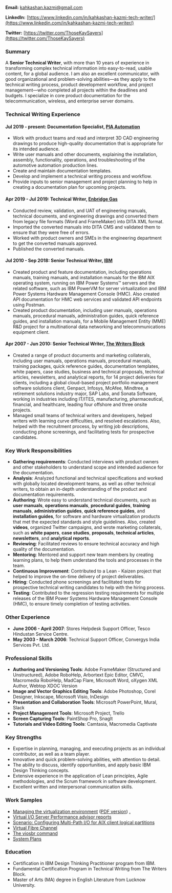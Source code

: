 **Email:** [kahkashan.kazmi@gmail.com](kahkashan.kazmi@gmail.com)

**LinkedIn:** [https://www.linkedin.com/in/kahkashan-kazmi-tech-writer/](https://www.linkedin.com/in/kahkashan-kazmi-tech-writer/)

**Twitter:** [https://twitter.com/ThoseKaySayers](https://twitter.com/ThoseKaySayers)

### Summary ###

A **Senior Technical Writer**, with more than 10 years of experience in transforming complex technical information into easy-to-read, usable content, for a global audience. I am also an excellent communicator, with good organizational and problem-solving abilities—as they apply to the technical writing process, product development workflow, and project management—who completed all projects within the deadlines and budgets. I specialize in core product documentation for the telecommunication, wireless, and enterprise server domains.

### Technical Writing Experience ###


#### Jul 2019 - present: Documentation Specialist, [PIA Automation](https://www.piagroup.com/en/) ####

- Work with product teams and read and interpret 3D CAD engineering drawings to produce high-quality documentation that is appropriate for its intended audience.
- Write user manuals and other documents, explaining the installation, assembly, functionality, operations, and troubleshooting of the automotive automation production lines.
- Create and maintain documentation templates.
- Develop and implement a technical writing process and workflow.
- Provide inputs to senior management and project planning to help in creating a documentation plan for upcoming projects.


#### Apr 2019 - Jul 2019: Technical Writer, [Enbridge Gas](https://www.enbridgegas.com) ####

- Conducted review, validation, and UAT of engineering manuals, technical documents, and engineering drawings and converted them from legacy file formats (Word and FrameMaker) into DITA XML format.
- Imported the converted manuals into DITA CMS and validated them to ensure that they were free of errors.
- Worked with product owners and SMEs in the engineering department to get the converted manuals approved.
- Published the converted manuals.

#### Jul 2010 - Sep 2018: Senior Technical Writer, [IBM](https://www.ibm.com/ibm/in/en/) ####

- Created product and feature documentation, including operations manuals, training manuals, and installation manuals for the IBM AIX operating system, running on IBM Power Systems™ servers and the related software, such as IBM PowerVM for server virtualization and IBM Power Systems Hardware Management Console (HMC). Also created API documentation for HMC web services and validated API endpoints using Postman.
- Created product documentation, including user manuals, operations manuals, procedural manuals, administration guides, quick reference guides, and installation manuals, for a Mobile Management Entity (MME) R&D project for a multinational data networking and telecommunications equipment client.


#### Apr 2007 - Jun 2010: Senior Technical Writer, [The Writers Block](http://www.twb.in/) ####

- Created a range of product documents and marketing collaterals, including user manuals, operations manuals, procedural manuals, training packages, quick reference guides, documentation templates, white papers, case studies, business and technical proposals, technical articles, newsletters, and analytical reports, for 14 project deliveries for clients, including a global cloud-based project portfolio management software solutions client, Genpact, Infosys, McAfee, Mindtree, a retirement solutions industry major, SAP Labs, and Sonata Software, working in industries including IT/ITES, manufacturing, pharmaceutical, financial, and healthcare, leading four offshore and three onsite projects.
- Managed small teams of technical writers and developers, helped writers with learning curve difficulties, and resolved escalations. Also, helped with the recruitment process, by writing job descriptions, conducting phone screenings, and facilitating tests for prospective candidates.

### Key Work Responsibilities ###

- **Gathering requirements**: Conducted interviews with product owners and other stakeholders to understand scope and intended audience for the documentation.
- **Analysis**: Analyzed functional and technical specifications and worked with globally located development teams, as well as other technical writers, to obtain an in-depth understanding of the product and documentation requirements.
- **Authoring**: Wrote easy to understand technical documents, such as **user manuals**, **operations manuals**, **procedural guides**, **training manuals**, **administration guides**, **quick reference guides**, and **installation guides**, for software and hardware virtualization products that met the expected standards and style guidelines. Also, created **videos**, organized Twitter campaigns, and wrote marketing collaterals, such as **white papers**, **case studies**, **proposals**, **technical articles**, **newsletters**, and **analytical reports**.
- **Reviewing**: Facilitated reviews to ensure technical accuracy and high quality of the documentation.
- **Mentoring**: Mentored and support new team members by creating learning plans, to help them understand the tools and processes in the team.
- **Continuous Improvement**: Contributed to a Lean - Kaizen project that helped to improve the on-time delivery of project deliverables.
- **Hiring**: Conducted phone screenings and facilitated tests for prospective technical writing candidates to help with the hiring process.
- **Testing**: Contributed to the regression testing requirements for multiple releases of the IBM Power Systems Hardware Management Console (HMC), to ensure timely completion of testing activities.


### Other Experience ###

- **June 2006 - April 2007**: Stores Helpdesk Support Officer, Tesco Hindustan Service Centre.
- **May 2003 - March 2006**: Technical Support Officer, Convergys India Services Pvt. Ltd.

### Professional Skills ###

- **Authoring and Versioning Tools**: Adobe FrameMaker (Structured and Unstructured), Adobe RoboHelp, Arbortext Epic Editor, CMVC, Macromedia RoboHelp, MadCap Flare, Microsoft Word, oXygen XML Author, Webtop XDOC Version
- **Image and Vector Graphics Editing Tools**: Adobe Photoshop, Corel Designer, Inkscape, Microsoft Visio, InDesign
- **Presentation and Collaboration Tools**: Microsoft PowerPoint, Mural, Slack
- **Project Management Tools**: Microsoft Project, Trello
- **Screen Capturing Tools**: PaintShop Pro, SnagIt
- **Tutorials and Video Editing Tools**: Camtasia, Macromedia Captivate

### Key Strengths ###

- Expertise in planning, managing, and executing projects as an individual contributor, as well as a team player.
- Innovative and quick problem-solving abilities, with attention to detail.
- The ability to discuss, identify opportunities, and apply basic IBM Design Thinking concepts.
- Extensive experience in the application of Lean principles, Agile methodologies, and the Scrum framework in software development.
- Excellent written and interpersonal communication skills.

### Work Samples ## 

- [Managing the virtualization environment](https://www.ibm.com/support/knowledgecenter/en/POWER9/p9efd/p9efd_kickoff.htm) ([PDF version](http://public.dhe.ibm.com/systems/power/docs/hw/p9/p9efd.pdf)) [.](#work-samples)
- [Virtual I/O Server Performance advisor reports](https://www.ibm.com/support/knowledgecenter/en/POWER9/p9hb1/p9hb1_vios_perf_adv_reports.htm) 
- [Scenario: Configuring Multi-Path I/O for AIX client logical partitions](https://www.ibm.com/support/knowledgecenter/en/POWER9/p9hb1/p9hb1_vios_mpio.htm)
- [Virtual Fibre Channel](https://www.ibm.com/support/knowledgecenter/9009-42A/p9hb1/p9hb1_vios_concepts_vfc.htm)
- [The viosbr command](https://www.ibm.com/support/knowledgecenter/en/8284-21A/p8hcg/p8hcg_viosbr.htm)
- [System Plans](https://www.ibm.com/support/knowledgecenter/9119-MHE/p8hc6/p8hc6_kickoff.htm)

### Education ###

- Certification in IBM Design Thinking Practitioner program from IBM.
- Fundamental Certification Program in Technical Writing from The Writers Block.
- Master of Arts (MA) degree in English Literature from Lucknow University.


